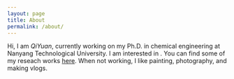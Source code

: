 ```yaml
---
layout: page
title: About
permalink: /about/
---
```


Hi, I am <em>QiYuan</em>, currently working on my Ph.D. in chemical engineering at Nanyang Technological University. I am interested in . You can find some of my reseach works <a href="https://yangxiaozhou.github.io/publication/">here</a>. When not working, I like painting, photography, and making vlogs. </p>

